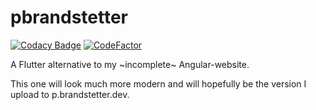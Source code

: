 # pbrandstetter

[![Codacy Badge](https://app.codacy.com/project/badge/Grade/68610e1ec15a470c8e779f0823992d0a)](https://www.codacy.com/manual/pbrandstetter/my-site?utm_source=github.com&amp;utm_medium=referral&amp;utm_content=pbrandstetter/my-site&amp;utm_campaign=Badge_Grade)
[![CodeFactor](https://www.codefactor.io/repository/github/pbrandstetter/my-site/badge/master?s=45665dffcb441972355d235c76ad68518d2f2b04)](https://www.codefactor.io/repository/github/pbrandstetter/my-site/overview/master)


A Flutter alternative to my ~incomplete~ Angular-website.

This one will look much more modern and will hopefully be the version I upload to p.brandstetter.dev.
